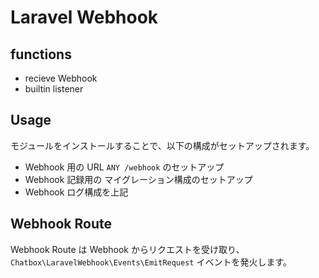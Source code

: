 # Laravel Webhook

## functions 

- recieve Webhook
- builtin listener

## Usage

モジュールをインストールすることで、以下の構成がセットアップされます。

- Webhook 用の URL `ANY /webhook` のセットアップ
- Webhook 記録用の マイグレーション構成のセットアップ
- Webhook ログ構成を上記

## Webhook Route

Webhook Route は Webhook からリクエストを受け取り、
`Chatbox\LaravelWebhook\Events\EmitRequest` イベントを発火します。



